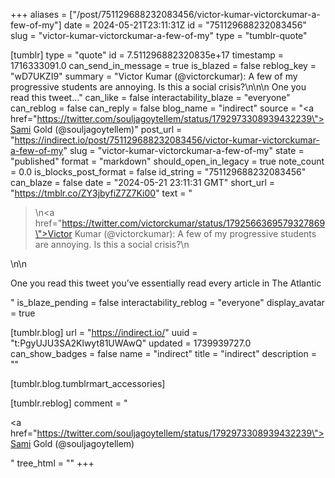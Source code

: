+++
aliases = ["/post/751129688232083456/victor-kumar-victorckumar-a-few-of-my"]
date = 2024-05-21T23:11:31Z
id = "751129688232083456"
slug = "victor-kumar-victorckumar-a-few-of-my"
type = "tumblr-quote"

[tumblr]
type = "quote"
id = 7.511296882320835e+17
timestamp = 1716333091.0
can_send_in_message = true
is_blazed = false
reblog_key = "wD7UKZI9"
summary = "Victor Kumar (@victorckumar): A few of my progressive students are annoying. Is this a social crisis?\n\n\n One you read this tweet..."
can_like = false
interactability_blaze = "everyone"
can_reblog = false
can_reply = false
blog_name = "indirect"
source = "<a href=\"https://twitter.com/souljagoytellem/status/1792973308939432239\">Sami Gold (@souljagoytellem)</a>"
post_url = "https://indirect.io/post/751129688232083456/victor-kumar-victorckumar-a-few-of-my"
slug = "victor-kumar-victorckumar-a-few-of-my"
state = "published"
format = "markdown"
should_open_in_legacy = true
note_count = 0.0
is_blocks_post_format = false
id_string = "751129688232083456"
can_blaze = false
date = "2024-05-21 23:11:31 GMT"
short_url = "https://tmblr.co/ZY3jbyfiZ7Z7Ki00"
text = "<blockquote><p>\n<a href=\"https://twitter.com/victorckumar/status/1792566369579327869\">Victor Kumar (@victorckumar)</a>: A few of my progressive students are annoying. Is this a social crisis?\n</p></blockquote>\n\n<p>One you read this tweet you’ve essentially read every article in The Atlantic</p>"
is_blaze_pending = false
interactability_reblog = "everyone"
display_avatar = true

[tumblr.blog]
url = "https://indirect.io/"
uuid = "t:PgyUJU3SA2Klwyt81UWAwQ"
updated = 1739939727.0
can_show_badges = false
name = "indirect"
title = "indirect"
description = ""

[tumblr.blog.tumblrmart_accessories]

[tumblr.reblog]
comment = "<p><a href=\"https://twitter.com/souljagoytellem/status/1792973308939432239\">Sami Gold (@souljagoytellem)</a></p>"
tree_html = ""
+++

